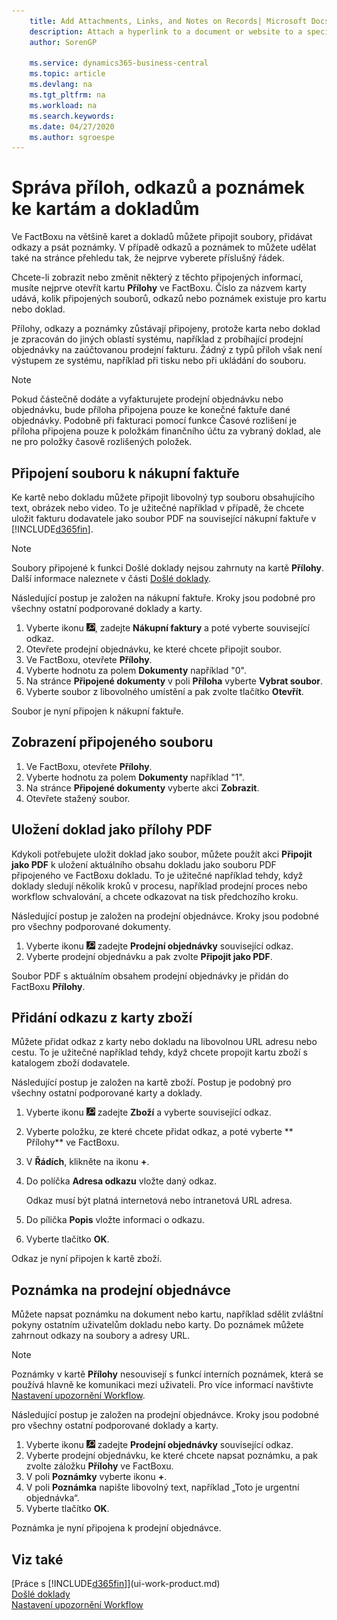 ```yaml
---
    title: Add Attachments, Links, and Notes on Records| Microsoft Docs
    description: Attach a hyperlink to a document or website to a specific record, such as a customer or document.
    author: SorenGP

    ms.service: dynamics365-business-central
    ms.topic: article
    ms.devlang: na
    ms.tgt_pltfrm: na
    ms.workload: na
    ms.search.keywords:
    ms.date: 04/27/2020
    ms.author: sgroespe
---
```

# Správa příloh, odkazů a poznámek ke kartám a dokladům

Ve FactBoxu na většině karet a dokladů můžete připojit soubory, přidávat odkazy a psát poznámky. V případě odkazů a poznámek to můžete udělat také na stránce přehledu tak, že nejprve vyberete příslušný řádek.

Chcete-li zobrazit nebo změnit některý z těchto připojených informací, musíte nejprve otevřít kartu **Přílohy** ve FactBoxu. Číslo za názvem karty udává, kolik připojených souborů, odkazů nebo poznámek existuje pro kartu nebo doklad.

Přílohy, odkazy a poznámky zůstávají připojeny, protože karta nebo doklad je zpracován do jiných oblastí systému, například z probíhající prodejní objednávky na zaúčtovanou prodejní fakturu. Žádný z typů příloh však není výstupem ze systému, například při tisku nebo při ukládání do souboru.

> [!NOTE]
> Pokud částečně dodáte a vyfakturujete prodejní objednávku nebo objednávku, bude příloha připojena pouze ke konečné faktuře dané objednávky. Podobně při fakturaci pomocí funkce Časové rozlišení je příloha připojena pouze k položkám finančního účtu za vybraný doklad, ale ne pro položky časově rozlišených položek.

## Připojení souboru k nákupní faktuře
Ke kartě nebo dokladu můžete připojit libovolný typ souboru obsahujícího text, obrázek nebo video. To je užitečné například v případě, že chcete uložit fakturu dodavatele jako soubor PDF na související nákupní faktuře v [!INCLUDE[d365fin](includes/d365fin_md.md)].

> [!NOTE]
> Soubory připojené k funkci Došlé doklady nejsou zahrnuty na kartě  **Přílohy**. Další informace naleznete v části [Došlé doklady](across-income-documents.md).

Následující postup je založen na nákupní faktuře. Kroky jsou podobné pro všechny ostatní podporované doklady a karty.

1. Vyberte ikonu ![Žárovky, která otevře funkci Řekněte Mi](media/ui-search/search_small.png "Řekněte mi, co chcete dělat"), zadejte **Nákupní faktury** a poté vyberte související odkaz.
2. Otevřete prodejní objednávku, ke které chcete připojit soubor.
3. Ve FactBoxu, otevřete **Přílohy**.
4. Vyberte hodnotu za polem **Dokumenty** například "0".
5. Na stránce **Připojené dokumenty** v poli **Příloha** vyberte **Vybrat soubor**.
5. Vyberte soubor z libovolného umístění a pak zvolte tlačítko **Otevřít**.

Soubor je nyní připojen k nákupní faktuře.

## Zobrazení připojeného souboru
1. Ve FactBoxu, otevřete **Přílohy**.
2. Vyberte hodnotu za polem **Dokumenty** například "1".
3. Na stránce **Připojené dokumenty** vyberte akci **Zobrazit**.
4. Otevřete stažený soubor.

## Uložení doklad jako přílohy PDF
Kdykoli potřebujete uložit doklad jako soubor, můžete použít akci **Připojit jako PDF** k uložení aktuálního obsahu dokladu jako souboru PDF připojeného ve FactBoxu dokladu. To je užitečné například tehdy, když doklady sledují několik kroků v procesu, například prodejní proces nebo workflow schvalování, a chcete odkazovat na tisk předchozího kroku.

Následující postup je založen na prodejní objednávce. Kroky jsou podobné pro všechny podporované dokumenty.

1. Vyberte ikonu ![Žárovky, která otevře funkci Řekněte mi](media/ui-search/search_small.png " Řekněte mi, co chcete dělat") zadejte **Prodejní objednávky** související odkaz.
2. Vyberte prodejní objednávku a pak zvolte **Připojit jako PDF**.

Soubor PDF s aktuálním obsahem prodejní objednávky je přidán do FactBoxu **Přílohy**.

## Přidání odkazu z karty zboží
Můžete přidat odkaz z karty nebo dokladu na libovolnou URL adresu nebo cestu. To je užitečné například tehdy, když chcete propojit kartu zboží s katalogem zboží dodavatele.

Následující postup je založen na kartě zboží. Postup je podobný pro všechny ostatní podporované karty a doklady.

1. Vyberte ikonu ![Žárovky, která otevře funkci Řekněte mi ](media/ui-search/search_small.png "Řekněte mi, co chcete dělat") zadejte **Zboží** a vyberte související odkaz.
2. Vyberte položku, ze které chcete přidat odkaz, a poté vyberte ** Přílohy** ve FactBoxu.
3. V **Řádích**, klikněte na ikonu **+**.
4. Do políčka **Adresa odkazu** vložte daný odkaz.

   Odkaz musí být platná internetová nebo intranetová URL adresa.

5. Do pílička **Popis** vložte informaci o odkazu.
6. Vyberte tlačítko **OK**.

Odkaz je nyní připojen k kartě zboží.

## Poznámka na prodejní objednávce
Můžete napsat poznámku na dokument nebo kartu, například sdělit zvláštní pokyny ostatním uživatelům dokladu nebo karty. Do poznámek můžete zahrnout odkazy na soubory a adresy URL.

> [!NOTE]
> Poznámky v kartě **Přílohy** nesouvisejí s funkcí interních poznámek, která se používá hlavně ke komunikaci mezi uživateli. Pro více informací navštivte [Nastavení upozornění Workflow](across-setting-up-workflow-notifications.md).

Následující postup je založen na prodejní objednávce. Kroky jsou podobné pro všechny ostatní podporované doklady a karty.

1. Vyberte ikonu ![Žárovky, která otevře funkci Řekněte mi](media/ui-search/search_small.png " Řekněte mi, co chcete dělat") zadejte **Prodejní objednávky** související odkaz.
2. Vyberte prodejní objednávku, ke které chcete napsat poznámku, a pak zvolte záložku **Přílohy** ve FactBoxu.
3. V poli **Poznámky** vyberte ikonu **+**.
4. V poli **Poznámka** napište libovolný text, například „Toto je urgentní objednávka“.
5. Vyberte tlačítko **OK**.

Poznámka je nyní připojena k prodejní objednávce.

## Viz také
[Práce s [!INCLUDE[d365fin](includes/d365fin_md.md)]](ui-work-product.md)  
[Došlé doklady](across-income-documents.md)  
[Nastavení upozornění Workflow](across-setting-up-workflow-notifications.md)
